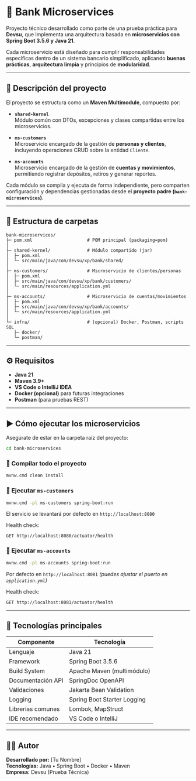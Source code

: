 # 🏦 Bank Microservices

Proyecto técnico desarrollado como parte de una prueba práctica para **Devsu**, que implementa una arquitectura basada en **microservicios con Spring Boot 3.5.6 y Java 21**.

Cada microservicio está diseñado para cumplir responsabilidades específicas dentro de un sistema bancario simplificado, aplicando **buenas prácticas**, **arquitectura limpia** y principios de **modularidad**.

---

## 📘 Descripción del proyecto

El proyecto se estructura como un **Maven Multimodule**, compuesto por:

- **`shared-kernel`**  
  Módulo común con DTOs, excepciones y clases compartidas entre los microservicios.

- **`ms-customers`**  
  Microservicio encargado de la gestión de **personas y clientes**, incluyendo operaciones CRUD sobre la entidad `Cliente`.

- **`ms-accounts`**  
  Microservicio encargado de la gestión de **cuentas y movimientos**, permitiendo registrar depósitos, retiros y generar reportes.

Cada módulo se compila y ejecuta de forma independiente, pero comparten configuración y dependencias gestionadas desde el **proyecto padre (`bank-microservices`)**.

---

## 🧱 Estructura de carpetas

```
bank-microservices/
├─ pom.xml                     # POM principal (packaging=pom)
│
├─ shared-kernel/              # Módulo compartido (jar)
│  ├─ pom.xml
│  └─ src/main/java/com/devsu/xp/bank/shared/
│
├─ ms-customers/               # Microservicio de clientes/personas
│  ├─ pom.xml
│  ├─ src/main/java/com/devsu/xp/bank/customers/
│  └─ src/main/resources/application.yml
│
├─ ms-accounts/                # Microservicio de cuentas/movimientos
│  ├─ pom.xml
│  ├─ src/main/java/com/devsu/xp/bank/accounts/
│  └─ src/main/resources/application.yml
│
└─ infra/                      # (opcional) Docker, Postman, scripts SQL
   ├─ docker/
   └─ postman/
```

---

## ⚙️ Requisitos

- **Java 21**
- **Maven 3.9+**
- **VS Code o IntelliJ IDEA**
- **Docker (opcional)** para futuras integraciones
- **Postman** (para pruebas REST)

---

## ▶️ Cómo ejecutar los microservicios

Asegúrate de estar en la carpeta raíz del proyecto:

```bash
cd bank-microservices
```

### 🔹 Compilar todo el proyecto
```bash
mvnw.cmd clean install
```

### 🔹 Ejecutar `ms-customers`
```bash
mvnw.cmd -pl ms-customers spring-boot:run
```
El servicio se levantará por defecto en `http://localhost:8080`

Health check:
```
GET http://localhost:8080/actuator/health
```

### 🔹 Ejecutar `ms-accounts`
```bash
mvnw.cmd -pl ms-accounts spring-boot:run
```
Por defecto en `http://localhost:8081` *(puedes ajustar el puerto en `application.yml`)*

Health check:
```
GET http://localhost:8081/actuator/health
```

---

## 🧩 Tecnologías principales

| Componente | Tecnología |
|-------------|-------------|
| Lenguaje | Java 21 |
| Framework | Spring Boot 3.5.6 |
| Build System | Apache Maven (multimódulo) |
| Documentación API | SpringDoc OpenAPI |
| Validaciones | Jakarta Bean Validation |
| Logging | Spring Boot Starter Logging |
| Librerías comunes | Lombok, MapStruct |
| IDE recomendado | VS Code o IntelliJ |

---

## 👨‍💻 Autor

**Desarrollado por:** [Tu Nombre]  
**Tecnologías:** Java • Spring Boot • Docker • Maven  
**Empresa:** Devsu (Prueba Técnica)
